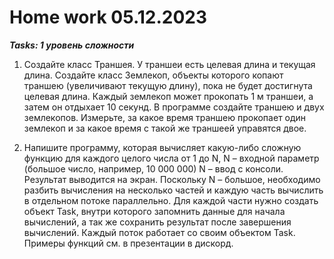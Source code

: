 # Home work 05.12.2023

***Tasks: 1 уровень сложности***

1) Создайте класс Траншея. У траншеи есть целевая длина и текущая длина. 
Создайте класс Землекоп, объекты которого копают траншею (увеличивают текущую длину), 
пока не будет достигнута целевая длина. Каждый землекоп может прокопать 1 м траншеи, 
а затем он отдыхает 10 секунд. В программе создайте траншею и двух землекопов. 
Измерьте, за какое время траншею прокопает один землекоп и за какое время с такой же траншеей управятся двое.

2) Напишите программу, которая вычисляет какую-либо сложную функцию для каждого целого числа от 1 до N, 
N – входной параметр (большое число, например, 10 000 000)
N – ввод с консоли. Результат выводится на экран. Поскольку N – большое, 
необходимо разбить вычисления на несколько частей и каждую часть вычислить в отдельном потоке параллельно. 
Для каждой части нужно создать объект Task, внутри которого запомнить данные для начала вычислений, 
а так же сохранить результат после завершения вычислений. Каждый поток работает со своим объектом Task.
Примеры функций см. в презентации в дискорд.